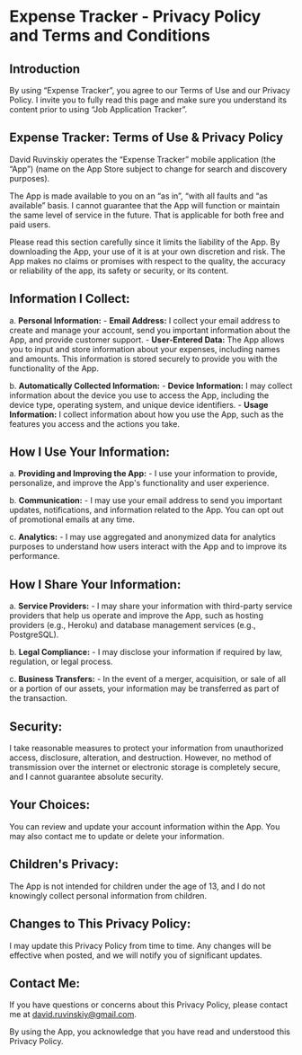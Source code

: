 # Expense Tracker - Privacy Policy and Terms and Conditions
## Introduction
By using “Expense Tracker”, you agree to our Terms of Use and our Privacy Policy. I invite you to fully read this page and make sure you understand its content prior to using “Job Application Tracker”.

## Expense Tracker: Terms of Use & Privacy Policy
David Ruvinskiy operates the “Expense Tracker” mobile application (the “App”) (name on the App Store subject to change for search and discovery purposes).

The App is made available to you on an “as in”, “with all faults and “as available” basis. I cannot guarantee that the App will function or maintain the same level of service in the future. That is applicable for both free and paid users.

Please read this section carefully since it limits the liability of the App. By downloading the App, your use of it is at your own discretion and risk. The App makes no claims or promises with respect to the quality, the accuracy or reliability of the app, its safety or security, or its content.

## Information I Collect:

   a. **Personal Information:**
      - **Email Address:** I collect your email address to create and manage your account, send you important information about the App, and provide customer support.
   	  - **User-Entered Data:** The App allows you to input and store information about your expenses, including names and amounts. This information is stored securely to provide you with the functionality of the App.

   b. **Automatically Collected Information:**
      - **Device Information:** I may collect information about the device you use to access the App, including the device type, operating system, and unique device identifiers.
      - **Usage Information:** I collect information about how you use the App, such as the features you access and the actions you take.

## How I Use Your Information:

   a. **Providing and Improving the App:**
      - I use your information to provide, personalize, and improve the App's functionality and user experience.

   b. **Communication:**
      - I may use your email address to send you important updates, notifications, and information related to the App. You can opt out of promotional emails at any time.

   c. **Analytics:**
      - I may use aggregated and anonymized data for analytics purposes to understand how users interact with the App and to improve its performance.

## How I Share Your Information:

   a. **Service Providers:**
      - I may share your information with third-party service providers that help us operate and improve the App, such as hosting providers (e.g., Heroku) and database management services (e.g., PostgreSQL).

   b. **Legal Compliance:**
      - I may disclose your information if required by law, regulation, or legal process.

   c. **Business Transfers:**
      - In the event of a merger, acquisition, or sale of all or a portion of our assets, your information may be transferred as part of the transaction.

## Security:
I take reasonable measures to protect your information from unauthorized access, disclosure, alteration, and destruction. However, no method of transmission over the internet or electronic storage is completely secure, and I cannot guarantee absolute security.

## Your Choices:
You can review and update your account information within the App. You may also contact me to update or delete your information.

## Children's Privacy:
The App is not intended for children under the age of 13, and I do not knowingly collect personal information from children.

## Changes to This Privacy Policy:
I may update this Privacy Policy from time to time. Any changes will be effective when posted, and we will notify you of significant updates.

## Contact Me:
If you have questions or concerns about this Privacy Policy, please contact me at david.ruvinskiy@gmail.com.

By using the App, you acknowledge that you have read and understood this Privacy Policy.